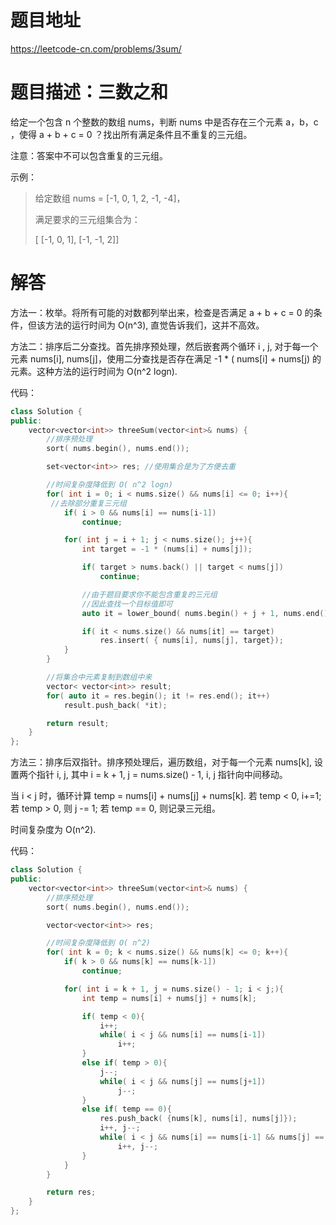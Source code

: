 # 题目地址
<https://leetcode-cn.com/problems/3sum/>

# 题目描述：三数之和

给定一个包含 n 个整数的数组 nums，判断 nums 中是否存在三个元素 a，b，c ，使得 a + b + c = 0 ？找出所有满足条件且不重复的三元组。

注意：答案中不可以包含重复的三元组。

示例：
> 给定数组 nums = [-1, 0, 1, 2, -1, -4]，
>
> 满足要求的三元组集合为：
>
>[ [-1, 0, 1], [-1, -1, 2]]

# 解答

方法一：枚举。将所有可能的对数都列举出来，检查是否满足 a + b + c = 0 的条件，但该方法的运行时间为 O(n^3), 直觉告诉我们，这并不高效。

方法二：排序后二分查找。首先排序预处理，然后嵌套两个循环 i , j, 对于每一个元素 nums[i], nums[j]，使用二分查找是否存在满足 -1 * ( nums[i] + nums[j) 的元素。这种方法的运行时间为 O(n^2 logn).

代码：

```cpp
class Solution {
public:
    vector<vector<int>> threeSum(vector<int>& nums) {
        //排序预处理
        sort( nums.begin(), nums.end());

        set<vector<int>> res; //使用集合是为了方便去重

        //时间复杂度降低到 O( n^2 logn)
        for( int i = 0; i < nums.size() && nums[i] <= 0; i++){
         //去除部分重复三元组
            if( i > 0 && nums[i] == nums[i-1])
                continue;

            for( int j = i + 1; j < nums.size(); j++){
                int target = -1 * (nums[i] + nums[j]);

                if( target > nums.back() || target < nums[j])
                    continue;

                //由于题目要求你不能包含重复的三元组
                //因此查找一个目标值即可
                auto it = lower_bound( nums.begin() + j + 1, nums.end(), target) - nums.begin();

                if( it < nums.size() && nums[it] == target)
                    res.insert( { nums[i], nums[j], target});
            }
        }

        //将集合中元素复制到数组中来
        vector< vector<int>> result;
        for( auto it = res.begin(); it != res.end(); it++)
            result.push_back( *it);

        return result;
    }
};
```

方法三：排序后双指针。排序预处理后，遍历数组，对于每一个元素 nums[k], 设置两个指针 i, j, 其中 i = k + 1, j = nums.size() - 1, i, j 指针向中间移动。

当 i < j 时，循环计算 temp = nums[i] + nums[j] + nums[k]. 若 temp < 0, i+=1; 若 temp > 0, 则 j -= 1; 若 temp == 0, 则记录三元组。

时间复杂度为 O(n^2).

代码：

```cpp
class Solution {
public:
    vector<vector<int>> threeSum(vector<int>& nums) {
        //排序预处理
        sort( nums.begin(), nums.end());

        vector<vector<int>> res;

        //时间复杂度降低到 O( n^2)
        for( int k = 0; k < nums.size() && nums[k] <= 0; k++){
            if( k > 0 && nums[k] == nums[k-1])
                continue;

            for( int i = k + 1, j = nums.size() - 1; i < j;){
                int temp = nums[i] + nums[j] + nums[k];

                if( temp < 0){
                    i++;
                    while( i < j && nums[i] == nums[i-1])
                        i++;
                }
                else if( temp > 0){
                    j--;
                    while( i < j && nums[j] == nums[j+1])
                        j--;
                }
                else if( temp == 0){
                    res.push_back( {nums[k], nums[i], nums[j]});
                    i++, j--;
                    while( i < j && nums[i] == nums[i-1] && nums[j] == nums[j+1])
                        i++, j--;
                }
            }
        }

        return res;
    }
};
```

